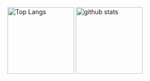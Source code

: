 <!--
**nfrutta/nfrutta** is a ✨ _special_ ✨ repository because its `README.md` (this file) appears on your GitHub profile.

Here are some ideas to get you started:

- 🔭 I’m currently working on ...
- 🌱 I’m currently learning ...
- 👯 I’m looking to collaborate on ...
- 🤔 I’m looking for help with ...
- 💬 Ask me about ...
- 📫 How to reach me: ...
- 😄 Pronouns: ...
- ⚡ Fun fact: ...
-->

<p align="left"> 
  <img alt="Top Langs" height="150px" src="https://github-readme-stats.vercel.app/api/top-langs/?username=nfrutta&layout=compact&count_private=true&show_icons=true&show_icons=true" />
  <img alt="github stats" height="150px" src="https://github-readme-stats.vercel.app/api?username=nfrutta&count_private=true&show_icons=true&show_icons=true" />
</p>

<!--
<p align="left"> 
  <a href="https://github.com/nfrutta/nfrutta/">
    <img src="https://komarev.com/ghpvc/?username=nfrutta" alt="nfrutta" />
  </a>
  <a href="https://github.com/nfrutta">
    <img height="20" src="https://img.shields.io/github/followers/nfrutta?label=follow&logo=github&style=flat" />
  </a>
</p>
-->


<!-- https://github.com/anuraghazra/github-readme-stats -->
